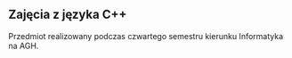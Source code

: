 ## Zajęcia z języka C++

Przedmiot realizowany podczas czwartego semestru kierunku Informatyka na AGH.
